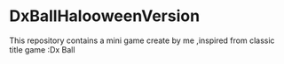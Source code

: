 # DxBallHalooweenVersion
This repository contains a mini game create by me ,inspired from classic title game :Dx Ball 
![]()
![]()
![]()
